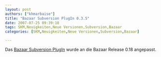 ```yaml
---
layout: post
authors: ["khmarbaise"]
title: "Bazaar Subversion PlugIn 0.3.5"
date: 2007-07-25 09:39:18
tags: SKM,Neuigkeiten,Neue Versionen,Subversion,Bazaar
categories: [SKM,Neuigkeiten,Neue Versionen,Subversion,Bazaar]

---
```

Das [Bazaar Subversion PlugIn](http://bazaar-vcs.org/BzrForeignBranches/Subversion?action=show&redirect=BzrSvn) wurde an die Bazaar Release 0.18 angepasst.
